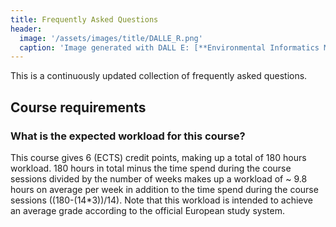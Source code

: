 ```yaml
---
title: Frequently Asked Questions
header:
  image: '/assets/images/title/DALLE_R.png'
  caption: 'Image generated with DALL E: [**Environmental Informatics Marburg**](https://www.uni-marburg.de/en/fb19/disciplines/physisch/environmentalinformatics)'
---
```



This is a continuously updated collection of frequently asked questions.


## Course requirements

### What is the expected workload for this course?
This course gives 6 (ECTS) credit points, making up a total of 180 hours workload.
180 hours in total minus the time spend during the course sessions divided by the number of weeks makes up a workload of ~ 9.8 hours on average per week in addition to the time spend during the course sessions ((180-(14*3))/14). Note that this workload is intended to achieve an average grade according to the official European study system.

















